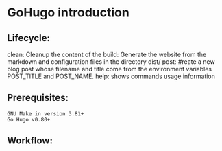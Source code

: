 # GoHugo introduction


## Lifecycle:
clean: Cleanup the content of the
build: Generate the website from the markdown and configuration files in the directory dist/
post: #reate a new blog post whose filename and title come from the environment variables POST_TITLE and POST_NAME.
help: shows commands usage information

## Prerequisites:
    GNU Make in version 3.81+
    Go Hugo v0.80+

## Workflow:

